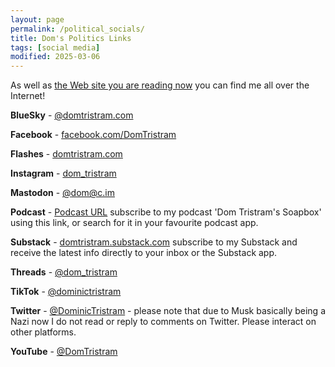 ```yaml
---
layout: page
permalink: /political_socials/
title: Dom's Politics Links
tags: [social media]
modified: 2025-03-06
---
```


As well as <a href="https://domtristram.com/">the Web site you are reading now</a> you can find me all over the Internet!

<b>BlueSky</b> - <a href="https://bsky.app/profile/domtristram.com">@domtristram.com</a>

<b>Facebook</b> - <a href="https://www.facebook.com/DomTristram">facebook.com/DomTristram</a>

<b>Flashes</b> - <a href="https://www.flashes.blue/profile/domtristram.com">domtristram.com</a>

<b>Instagram</b> - <a href="https://www.instagram.com/dom_tristram/">dom_tristram</a>

<b>Mastodon</b> - <a href="https://c.im/@dom">@dom@c.im</a>

<b>Podcast</b> - <a href="https://podcasts.apple.com/gb/podcast/dom-tristrams-soapbox/id1377617516">Podcast URL</a>
subscribe to my podcast 'Dom Tristram's Soapbox' using this link, or search for it in your
favourite podcast app.

<b>Substack</b> - <a href="https://domtristram.substack.com">domtristram.substack.com</a>
subscribe to my Substack and receive the latest info directly to your inbox or the Substack
app.

<b>Threads</b> - <a href="https://www.threads.net/@dom_tristram">@dom_tristram</a>

<b>TikTok</b> - <a href="https://www.tiktok.com/@dominictristram">@dominictristram</a>

<b>Twitter</b> - <a href="https://x.com/DominicTristram">@DominicTristram</a> - please
note that due to Musk basically being a Nazi now I do not read or reply to comments on
Twitter. Please interact on other platforms.

<b>YouTube</b> - <a href="https://www.youtube.com/@DomTristram">@DomTristram</a>




